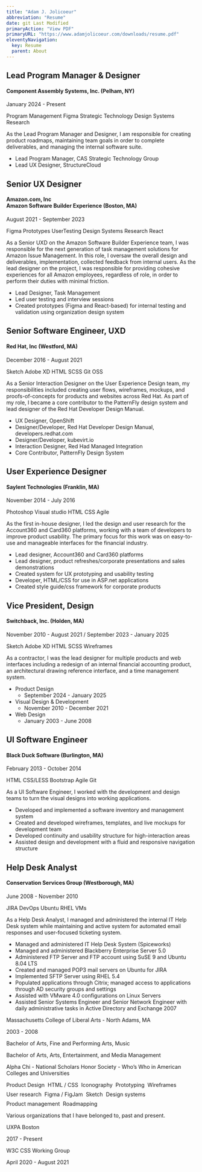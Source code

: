 ```yaml
---
title: "Adam J. Jolicoeur"
abbreviation: "Resume"
date: git Last Modified
primaryAction: "View PDF"
primaryURL: "https://www.adamjolicoeur.com/downloads/resume.pdf"
eleventyNavigation:
  key: Resume
  parent: About
---
```


<div class="container mb-2 py-2 px-0">
  <div class="row px-0 pb-3 mx-0">
    <div class="col-12 col-md-6">
      <h2 class="mt-0">Lead Program Manager &amp; Designer</h2>
      <h4 class="my-0">Component Assembly Systems, Inc. (Pelham, NY)</h4>
      <p class="text-body-secondary">January 2024 - Present</p>
      <div class="pb-3 row-badges">
        <sl-badge variant="primary" pill>Program Management</sl-badge>
        <sl-badge variant="primary" pill>Figma</sl-badge>
        <sl-badge variant="primary" pill>Strategic Technology</sl-badge>
        <sl-badge variant="primary" pill>Design Systems</sl-badge>
        <sl-badge variant="primary" pill>Research</sl-badge>
      </div>
    </div>
    <div class="col-12 col-md-6">
      <p class="pt-0">As the Lead Program Manager and Designer, I am responsible for creating product roadmaps, maintaining team goals in order to complete deliverables, and managing the internal software suite.</p>
      <ul class="icon-list">
        <li>Lead Program Manager, CAS Strategic Technology Group</li>
        <li>Lead UX Designer, StructureCloud</li>
      </ul>
    </div>
  </div>
  <div class="row px-0 pb-3 mx-0">
    <div class="col-12 col-md-6">
      <h2 class="mt-0">Senior UX Designer</h2>
      <h4 class="my-0">Amazon.com, Inc <br /> Amazon Software Builder Experience (Boston, MA)</h4>
      <p class="text-body-secondary">August 2021 - September 2023</p>
      <div class="pb-3 row-badges">
        <sl-badge variant="primary" pill>Figma</sl-badge>
        <sl-badge variant="primary" pill>Prototypes</sl-badge>
        <sl-badge variant="primary" pill>UserTesting</sl-badge>
        <sl-badge variant="primary" pill>Design Systems</sl-badge>
        <sl-badge variant="primary" pill>Research</sl-badge>
        <sl-badge variant="primary" pill>React</sl-badge>
      </div>
    </div>
    <div class="col-12 col-md-6">
      <p class="pt-0">As a Senior UXD on the Amazon Software Builder Experience team, I was responsible for the next generation of task management solutions for Amazon Issue Management. In this role, I oversaw the overall design and deliverables, implementation, collected feedback from internal users. As the lead designer on the project, I was responsible for providing cohesive experiences for all Amazon employees, regardless of role, in order to perform their duties with minimal friction.</p>
      <ul class="icon-list">
        <li>Lead Designer, Task Management</li>
        <li>Led user testing and interview sessions</li>
        <li>Created prototypes (Figma and React-based) for internal testing and validation using organization design system</li>
      </ul>
    </div>
  </div>
</div>
<div class="container mb-2 py-2 px-0">
  <div class="row px-0 pb-3 mx-0">
    <div class="col-12 col-md-6">
      <h2 class="mt-0">Senior Software Engineer, UXD</h2>
      <h4 class="my-0">Red Hat, Inc (Westford, MA)</h4>
      <p class="text-body-secondary">December 2016 - August 2021</p>
      <div class="pb-3 row-badges">
        <sl-badge variant="primary" pill>Sketch</sl-badge>
        <sl-badge variant="primary" pill>Adobe XD</sl-badge>
        <sl-badge variant="primary" pill>HTML</sl-badge>
        <sl-badge variant="primary" pill>SCSS</sl-badge>
        <sl-badge variant="primary" pill>Git</sl-badge>
        <sl-badge variant="primary" pill>OSS</sl-badge>
      </div>
    </div>
    <div class="col-12 col-md-6">
      <p>As a Senior Interaction Designer on the User Experience Design team, my responsibilities included creating user flows, wireframes, mockups, and proofs-of-concepts for products and websites across Red Hat. As part of my role, I became a core contributor to the PatternFly design system and lead designer of the Red Hat Developer Design Manual.</p>
      <ul class="icon-list">
        <li>UX Designer, OpenShift</li>
        <li>Designer/Developer, Red Hat Developer Design Manual, developers.redhat.com</li>
        <li>Designer/Developer, kubevirt.io</li>
        <li>Interaction Designer, Red Had Managed Integration</li>
        <li>Core Contributor, PatternFly Design System</li>
      </ul>
    </div>
  </div>
</div>
<div class="container mb-2 py-2 px-0">
  <div class="row px-0 pb-3 mx-0">
    <div class="col-12 col-md-6">
      <h2 class="mt-0">User Experience Designer</h2>
      <h4 class="my-0">Saylent Technologies (Franklin, MA)</h4>
      <p class="text-body-secondary">November 2014 - July 2016</p>
      <div class="pb-3 row-badges">
        <sl-badge variant="primary" pill>Photoshop</sl-badge>
        <sl-badge variant="primary" pill>Visual studio</sl-badge>
        <sl-badge variant="primary" pill>HTML</sl-badge>
        <sl-badge variant="primary" pill>CSS</sl-badge>
        <sl-badge variant="primary" pill>Agile</sl-badge>
      </div>
    </div>
    <div class="col-12 col-md-6">
      <p>As the first in-house designer, I led the design and user research for the Account360 and Card360 platforms, working with a team of developers to improve product usability. The primary focus for this work was on easy-to-use and manageable interfaces for the financial industry.</p>
      <ul class="icon-list">
        <li>Lead designer, Account360 and Card360 platforms</li>
        <li>Lead designer, product refreshes/corporate presentations and sales demonstrations</li>
        <li>Created system for UX prototyping and usability testing</li>
        <li>Developer, HTML/CSS for use in ASP.net applications</li>
        <li>Created style guide/css framework for corporate products</li>
      </ul>
    </div>
  </div>
</div>
<div class="container mb-2 py-2 px-0">
  <div class="row px-0 pb-3 mx-0">
    <div class="col-12 col-md-6">
      <h2 class="mt-0">Vice President, Design</h2>
      <h4 class="my-0">Switchback, Inc. (Holden, MA)</h4>
      <p class="text-body-secondary">November 2010 - August 2021 / September 2023 - January 2025</p>
      <div class="pb-3 row-badges">
        <sl-badge variant="primary" pill>Sketch</sl-badge>
        <sl-badge variant="primary" pill>Adobe XD</sl-badge>
        <sl-badge variant="primary" pill>HTML</sl-badge>
        <sl-badge variant="primary" pill>SCSS</sl-badge>
        <sl-badge variant="primary" pill>Wireframes</sl-badge>
      </div>
    </div>
    <div class="col-12 col-md-6">
      <p>As a contractor, I was the lead designer for multiple products and web interfaces including a redesign of an internal financial accounting product, an architectural drawing reference interface, and a time management system.</p>
      <ul class="icon-list">
        <li class="text-muted">
          Product Design
          <ul><li>September 2024 - January 2025</li></ul>
        </li>
        <li class="text-muted">
          Visual Design &amp; Development
          <ul><li>November 2010 - December 2021</li></ul>
        </li>
        <li class="text-muted">
          Web Design
          <ul><li>January 2003 - June 2008</li></ul>
        </li>
      </ul>
    </div>
  </div>
</div>
<div class="container mb-2 py-2 px-0">
  <div class="row px-0 pb-3 mx-0">
    <div class="col-12 col-md-6">
      <h2 class="mt-0">UI Software Engineer</h2>
      <h4 class="my-0">Black Duck Software (Burlington, MA)</h4>
      <p class="text-body-secondary">February 2013 - October 2014</p>
      <div class="pb-3 row-badges">
        <sl-badge variant="primary" pill>HTML</sl-badge>
        <sl-badge variant="primary" pill>CSS/LESS</sl-badge>
        <sl-badge variant="primary" pill>Bootstrap</sl-badge>
        <sl-badge variant="primary" pill>Agile</sl-badge>
        <sl-badge variant="primary" pill>Git</sl-badge>
      </div>
    </div>
    <div class="col-12 col-md-6">
      <p>As a UI Software Engineer, I worked with the development and design teams to turn the visual designs into working applications.</p>
      <ul class="icon-list">
        <li>Developed and implemented a software inventory and management system</li>
        <li>Created and developed wireframes, templates, and live mockups for development team</li>
        <li>Developed continuity and usability structure for high-interaction areas</li>
        <li>Assisted design and development with a fluid and responsive navigation structure</li>
      </ul>
    </div>
  </div>
</div>
<div class="container mb-2 py-2 px-0">
  <div class="row px-0 pb-3 mx-0">
    <div class="col-12 col-md-6">
      <h2 class="mt-0">Help Desk Analyst</h2>
      <h4 class="my-0">Conservation Services Group (Westborough, MA)</h4>
      <p class="text-body-secondary">June 2008 - November 2010</p>
      <div class="pb-3 row-badges">
        <sl-badge variant="primary" pill>JIRA</sl-badge>
        <sl-badge variant="primary" pill>DevOps</sl-badge>
        <sl-badge variant="primary" pill>Ubuntu</sl-badge>
        <sl-badge variant="primary" pill>RHEL</sl-badge>
        <sl-badge variant="primary" pill>VMs</sl-badge>
      </div>
    </div>
    <div class="col-12 col-md-6">
    <p>As a Help Desk Analyst, I managed and administered the internal IT Help Desk system while maintaining and active system for automated email responses and user-focused ticketing system.</p>
      <ul class="icon-list">
        <li>Managed and administered IT Help Desk System (Spiceworks)</li>
        <li>Managed and administered Blackberry Enterprise Server 5.0</li>
        <li>Administered FTP Server and FTP account using SuSE 9 and Ubuntu 8.04 LTS</li>
        <li>Created and managed POP3 mail servers on Ubuntu for JIRA</li>
        <li>Implemented SFTP Server using RHEL 5.4</li>
        <li>Populated applications through Citrix; managed access to applications through AD security groups and settings</li>
        <li>Assisted with VMware 4.0 configurations on Linux Servers</li>
        <li>Assisted Senior Systems Engineer and Senior Network Engineer with daily administrative tasks in Active Directory and Exchange 2007</li>
      </ul>
    </div>
  </div>
</div>
<div class="container py-3 mt-3 px-0">
  <div class="details-group-example">
    <sl-details summary="Education" open>
      <sl-icon name="caret-right-square" slot="expand-icon"></sl-icon>
      <sl-icon name="caret-left-square" slot="collapse-icon"></sl-icon>
      <p class="bold mb-1">Massachusetts College of Liberal Arts - North Adams, MA</p>
      <date>2003 - 2008</date>
      <p class="mt-3">Bachelor of Arts, Fine and Performing Arts, Music</p>
      <p>Bachelor of Arts, Arts, Entertainment, and Media Management</p>
      <p>Alpha Chi - National Scholars Honor Society - Who’s Who in American Colleges and Universities</p>
    </sl-details>
    <sl-details summary="Skills">
      <sl-icon name="caret-right-square" slot="expand-icon"></sl-icon>
      <sl-icon name="caret-left-square" slot="collapse-icon"></sl-icon>
      <div style="display: flex; align-items: center; flex-direction: row; flex-wrap: wrap; gap: 0.5rem;">
        <sl-tag size="medium" pill>Product Design</sl-tag>
        <sl-tag size="medium" pill>HTML / CSS</sl-tag>
        <sl-tag size="medium" pill>Iconography</sl-tag>
        <sl-tag size="medium" pill>Prototyping</sl-tag>
        <sl-tag size="medium" pill>Wireframes</sl-tag>
        <sl-tag size="medium" pill>User research</sl-tag>
        <sl-tag size="medium" pill>Figma / FigJam</sl-tag>
        <sl-tag size="medium" pill>Sketch</sl-tag>
        <sl-tag size="medium" pill>Design systems</sl-tag>
        <sl-tag size="medium" pill>Product management</sl-tag>
        <sl-tag size="medium" pill>Roadmapping</sl-tag>
      </div>
    </sl-details>
    <sl-details summary="Organizations">
      <sl-icon name="caret-right-square" slot="expand-icon"></sl-icon>
      <sl-icon name="caret-left-square" slot="collapse-icon"></sl-icon>
      <p>Various organizations that I have belonged to, past and present.</p>
      <p class="bold mb-1">UXPA Boston</p>
      <date>2017 - Present</date>
      <p class="bold mt-3 mb-1">W3C CSS Working Group</p>
      <date>April 2020 - August 2021</date>
    </sl-details>
  </div>
</div>
  <style>
  sl-details.custom-icons::part(summary-icon) {
    /* Disable the expand/collapse animation */
    rotate: none !important;
  }
  </style>
